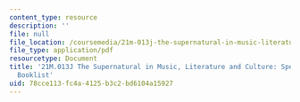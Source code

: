 ```yaml
---
content_type: resource
description: ''
file: null
file_location: /coursemedia/21m-013j-the-supernatural-in-music-literature-and-culture-fall-2013/78cce113fc4a4125b3c2bd6104a15927_MIT21M_013JF13_Spec_Coll.pdf
file_type: application/pdf
resourcetype: Document
title: '21M.013J The Supernatural in Music, Literature and Culture: Special Collections
  Booklist'
uid: 78cce113-fc4a-4125-b3c2-bd6104a15927
---
```

